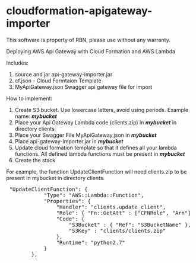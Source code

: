 # cloudformation-apigateway-importer
This software is property of RBN, please use without any warranty. 

Deploying AWS Api Gateway with Cloud Formation and AWS Lambda

Includes:
1. source and jar api-gateway-importer.jar
2. cf.json - Cloud Formtaion Template
3. MyApiGateway.json Swagger api gateway file for import


How to implement:

1. Create S3 bucket. Use lowercase letters, avoid using periods. Example name:  <i><b>mybucket</b></i>
2. Place your Api Gateway Lambda code (clients.zip) in  <i><b>mybucket</b></i> in directory clients
3. Place your Swagger File MyApiGateway.json in  <i><b>mybucket</b></i>
4. Place api-gateway-importer.jar in  <i><b>mybucket</b></i>
3. Update cloud formation template so that it defines all your lambda functions. All defined lambda functions must be present in  <i><b>mybucket</b></i>
4. Create the stack 


 For example, the function UpdateClientFunction will need clients.zip to be present in mybucket in directory clients.
 

 <pre>
 "UpdateClientFunction": {
            "Type": "AWS::Lambda::Function",
            "Properties": {
                "Handler": "clients.update_client",
                "Role": { "Fn::GetAtt" : ["CFNRole", "Arn"] },
                "Code": {
                    "S3Bucket" : { "Ref": "S3BucketName" },
                    "S3Key" : "clients/clients.zip"
                },
                "Runtime": "python2.7"
            }
        },

</pre>
